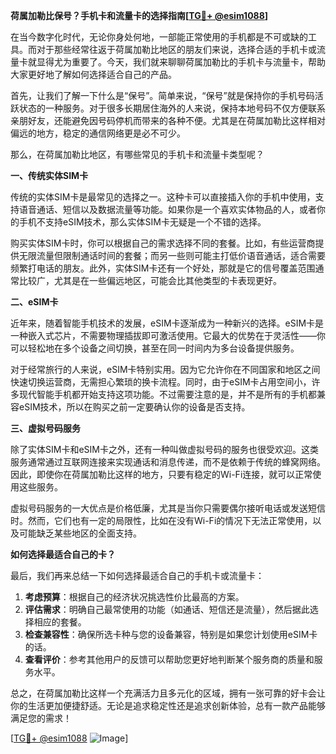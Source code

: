 **荷属加勒比保号？手机卡和流量卡的选择指南[[TG💪+ @esim1088](https://t.me/s/esim1088)]**

在当今数字化时代，无论你身处何地，一部能正常使用的手机都是不可或缺的工具。而对于那些经常往返于荷属加勒比地区的朋友们来说，选择合适的手机卡或流量卡就显得尤为重要了。今天，我们就来聊聊荷属加勒比的手机卡与流量卡，帮助大家更好地了解如何选择适合自己的产品。

首先，让我们了解一下什么是“保号”。简单来说，“保号”就是保持你的手机号码活跃状态的一种服务。对于很多长期居住海外的人来说，保持本地号码不仅方便联系亲朋好友，还能避免因号码停机而带来的各种不便。尤其是在荷属加勒比这样相对偏远的地方，稳定的通信网络更是必不可少。

那么，在荷属加勒比地区，有哪些常见的手机卡和流量卡类型呢？

**一、传统实体SIM卡**

传统的实体SIM卡是最常见的选择之一。这种卡可以直接插入你的手机中使用，支持语音通话、短信以及数据流量等功能。如果你是一个喜欢实体物品的人，或者你的手机不支持eSIM技术，那么实体SIM卡无疑是一个不错的选择。

购买实体SIM卡时，你可以根据自己的需求选择不同的套餐。比如，有些运营商提供无限流量但限制通话时间的套餐；而另一些则可能主打低价语音通话，适合需要频繁打电话的朋友。此外，实体SIM卡还有一个好处，那就是它的信号覆盖范围通常比较广，尤其是在一些偏远地区，可能会比其他类型的卡表现更好。

**二、eSIM卡**

近年来，随着智能手机技术的发展，eSIM卡逐渐成为一种新兴的选择。eSIM卡是一种嵌入式芯片，不需要物理插拔即可激活使用。它最大的优势在于灵活性——你可以轻松地在多个设备之间切换，甚至在同一时间内为多台设备提供服务。

对于经常旅行的人来说，eSIM卡特别实用。因为它允许你在不同国家和地区之间快速切换运营商，无需担心繁琐的换卡流程。同时，由于eSIM卡占用空间小，许多现代智能手机都开始支持这项功能。不过需要注意的是，并不是所有的手机都兼容eSIM技术，所以在购买之前一定要确认你的设备是否支持。

**三、虚拟号码服务**

除了实体SIM卡和eSIM卡之外，还有一种叫做虚拟号码的服务也很受欢迎。这类服务通常通过互联网连接来实现通话和消息传递，而不是依赖于传统的蜂窝网络。因此，即使你在荷属加勒比这样的地方，只要有稳定的Wi-Fi连接，就可以正常使用这些服务。

虚拟号码服务的一大优点是价格低廉，尤其是当你只需要偶尔接听电话或发送短信时。然而，它们也有一定的局限性，比如在没有Wi-Fi的情况下无法正常使用，以及可能缺乏某些地区的全面支持。

**如何选择最适合自己的卡？**

最后，我们再来总结一下如何选择最适合自己的手机卡或流量卡：

1. **考虑预算**：根据自己的经济状况挑选性价比最高的方案。
2. **评估需求**：明确自己最常使用的功能（如通话、短信还是流量），然后据此选择相应的套餐。
3. **检查兼容性**：确保所选卡种与您的设备兼容，特别是如果您计划使用eSIM卡的话。
4. **查看评价**：参考其他用户的反馈可以帮助您更好地判断某个服务商的质量和服务水平。

总之，在荷属加勒比这样一个充满活力且多元化的区域，拥有一张可靠的好卡会让你的生活更加便捷舒适。无论是追求稳定性还是追求创新体验，总有一款产品能够满足您的需求！

[[TG💪+ @esim1088](https://t.me/s/esim1088) ![Image](https://i.postimg.cc/4NQfJmqS/Snipaste-2025-05-13-00-14-12.png)]